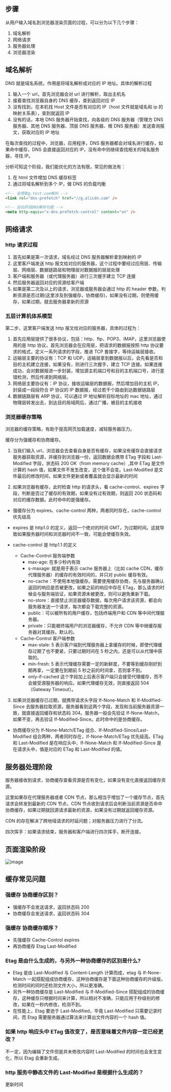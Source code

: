 ## 步骤

从用户输入域名到浏览器渲染页面的过程，可以分为以下几个步骤：

1. 域名解析
2. 网络请求
3. 服务器处理
4. 浏览器渲染

## 域名解析

DNS 就是域名系统，作用是将域名解析成对应的 IP 地址。具体的解析过程

1. 输入一个 url，首先浏览器会对 url 进行解析，取出主机名
2. 接着查找浏览器自身的 DNS 缓存，查到返回对应 IP
3. 没有找到，在本机找 Host 文件是否有对应的 IP（host 文件就是域名和 ip 的映射关系表），查到就返回 IP
4. 没有的话，本地 DNS 服务器开始查找，向各级的 DNS 服务器（管理方 DNS 服务器、其他 DNS 服务器、顶层 DNS 服务器、根 DNS 服务器）发送查询报文，获取对应的 IP 地址

在每次查找的过程中，浏览器，应用程序，DNS 服务器都会对域名进行缓存，如果命中缓存，DNS 会直接返回对应的 IP，没有命中则继续查找相关的域名服务器，寻找 IP。

分析可知这个阶段，我们能优化的方法有限，常见的做法有：

1. 在 html 文件增加 DNS 缓存标签
2. 通过将域名解析到多个 IP，做 DNS 的负载均衡

```html
<!-- 会预取g.test.com解析 -->
<link rel="dns-prefetch" href="//g.alicdn.com" />

<!-- 自动开启DNS解析功能 -->
<meta http-equiv="x-dns-prefetch-control" content="on" />
```

## 网络请求

### http 请求过程

1. 首先如果是第一次请求，域名经过 DNS 服务器解析拿到映射的 IP
2. 这里客户端发送 http 报文给对应的服务器，这个过程中要经过应用层、传输层、网络层、数据链路层和物理层对数据报的层层处理
3. 客户端和服务器（或代理服务器）进行三次握手建立 TCP 连接
4. 然后服务器返回对应的资源给客户端
5. 如果是第二次及以上的请求，浏览器或服务器会通过 http 的 header 参数，判断资源是否过期(这里涉及到强缓存，协商缓存)，如果没有过期，则使用缓存，如果过期，就去服务器拿新的资源

### 五层计算机体系模型

第二步，这里客户端发送 http 报文给对应的服务器，具体的过程为：

1. 首先应用层提供了很多协议，包括：http、ftp、POP3、IMAP，这里浏览器使用的是 http 协议，首先浏览器会在应用层，把请求的数据报按照 http 协议要求的格式，定义一系列请求的字段，推进 TCP 套接字，等待运输层接收。
2. 运输层主要的协议有：TCP 和 UDP，运输层拿到数据报以后，会先看是否和目的主机建立连接，如果没有，则进行三次握手，建立 TCP 连接。如果连接成功，会对数据报进一步封装，增加源主机端口号和目的主机端口号，进行差错检测，然后传递到网络层。
3. 网络层主要协议有：IP 协议，接收运输层的数据报，然后增加目的主机 IP，封装成一段段符合 IP 协议的 IP 数据报，经过若干个路由到达数据链路层
4. 数据链路层有 ARP 协议，可以通过 IP 地址解析目标地址的 mac 地址，通过物理层转发出去，到达目的局域网后，通过广播，被目的主机接收

### 浏览器缓存策略

浏览器的缓存策略，有助于提高网页加载速度，减轻服务器压力。

缓存分为强缓存和协商缓存。

1. 当我们输入 url，浏览器会去查看自身是否有缓存，如果没有缓存会直接请求服务器获取资源，并缓存到浏览器一份，返回数据会携带 ETag 字段和 Last-Modified 字段，状态码 200 OK（from memory cache）,其中 ETag 是文件计算的 hash 值，如果文件不发生改变，这个值不会变。Last-Modified 是文件最后的修改时间，如果文件更新或者覆盖就会显示最新的时间

2. 如果浏览器有缓存，此时检查 http 的请求头，看 cache-control、expires 字段，判断是否过了缓存的有效期，如果没有过有效期，则返回 200 状态码和对应的缓存数据。此时命中的是强缓存。

- 强缓存分为 expires、cache-control 两种，两者同时存在，cache-control 优先级高

- expires 是 http1.0 的定义，返回一个绝对的时间 GMT，为过期时间。这就导致如果服务器时间和浏览器时间不一致，可能会使缓存失效。

- cache-control 是 http1.1 的定义

  - Cache-Control 服务端参数
    - max-age: 在多少秒内有效
    - s-maxage: 就是用于表示 cache 服务器上（比如 cache CDN，缓存代理服务器）的缓存的有效时间的，并只对 public 缓存有效。
    - no-cache：不使用本地强缓存。需要使用缓存协商，先与服务器确认返回的响应是否被更改，如果之前的响应中存在 ETag，那么请求的时候会与服务端验证，如果资源未被更改，则可以避免重新下载。
    - no-store：直接禁止浏览器缓存数据，每次用户请求该资源，都会向服务器发送一个请求，每次都会下载完整的资源。
    - public：可以被所有的用户缓存，包括终端用户和 CDN 等中间代理服务器。
    - private：只能被终端用户的浏览器缓存，不允许 CDN 等中继缓存服务器对其缓存。默认的。
  - Cache-Control 客户端参数
    - max-stale: 5 表示客户端到代理服务器上拿缓存的时候，即使代理缓存过期了也不要紧，只要过期时间在 5 秒之内，还是可以从代理中获取的。
    - min-fresh: 5 表示代理缓存需要一定的新鲜度，不要等到缓存刚好到期再拿，一定要在到期前 5 秒之前的时间拿，否则拿不到。
    - only-if-cached 这个字段加上后表示客户端只会接受代理缓存，而不会接受源服务器的响应。如果代理缓存无效，则直接返回 504（Gateway Timeout）。

3. 如果浏览器缓存已过期，就携带请求头字段 If-None-Match 和 If-Modified-Since 去服务器拉取资源，服务器看到这两个字段，发现和当前服务器资源一致，就直接返回缓存和状态码 304。服务器一般会先验证 If-None-Match，如果不变，再去验证 If-Modified-Since。此时命中的是协商缓存。

- 协商缓存分为 If-None-Match/ETag 组合、If-Modified-Since/Last-Modified 组合两种，两者同时存在，If-None-Match/ETag 优先级高。ETag 和 Last-Modified 是在响应头中，If-None-Match 和 If-Modified-Since 是在请求头中，值是对应的 ETag 和 Last-Modified 的值。

## 服务器处理阶段

服务器接收到请求，协商缓存查看资源是否有变化，如果没有变化直接返回缓存资源。

这里如果存在代理服务器或者 CDN 节点，那么相当于增加了一个缓存节点，首先请求会转发到最新的 CDN 节点，CDN 节点收到请求后会判断当前资源是否命中协商缓存，如果过期就回源请求最新的资源，如果没有过期就返回缓存资源。

CDN 的存在解决了跨地域请求的时延问题；对服务器压力进行了分流。

四次挥手：如果请求结束，服务器和客户端进行四次挥手，断开连接。

## 页面渲染阶段

![image](https://p9-juejin.byteimg.com/tos-cn-i-k3u1fbpfcp/7169ac55453c4138a61c1f733524ff5c~tplv-k3u1fbpfcp-watermark.image)

## 缓存常见问题

### 强缓存 协商缓存区别？

- 强缓存不会发送请求，返回状态码 200
- 协商缓存会发送请求，返回状态码 304

### 强缓存 协商缓存顺序？

- 先强缓存 Cache-Control expires
- 再协商缓存 Etag Last-Modified

### Etag 是由什么生成的，与另外一种协商缓存的区别是什么?

- Etag 是由 Last-Modified 与 Content-Length 计算而成，etag 与 If-None-Match 一起搭配组成协商缓存，这种协商缓存是下面这种协商缓存的升级版，检测时间的同时还检测文件大小，所以更准确。
- 另外一种协商缓存是 Last-Modified 与 If-Modified-Since 搭配组成的协商缓存，这种缓存只根据时间来计算，所以相对不准确，只能应用于秒级别的修改，如果在一秒内修改，检测不到。
- 在性能上，Etag 要逊于 Last-Modified，毕竟 Last-Modified 只需要记录时间，而 Etag 需要服务器通过算法来计算出文件内容的一个 hash 值。

### 如果 http 响应头中 ETag 值改变了，是否意味着文件内容一定已经更改？

不一定，因为编辑了文件但是并未修改内容时 Last-Modified 的时间也会发生变化，所以 Etag 会重新生成。

### http 服务中静态文件的 Last-Modified 是根据什么生成的？

更新时间
